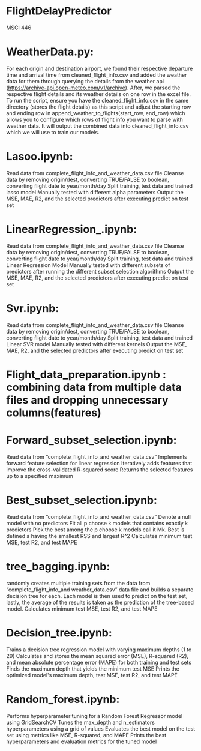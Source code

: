 # FlightDelayPredictor
MSCI 446


# WeatherData.py: 
For each origin and destination airport, we found their respective departure time and arrival time from cleaned_flight_info.csv and added the weather data for them through querying the details from the weather api (https://archive-api.open-meteo.com/v1/archive). After, we parsed the respective flight details and its weather details on one row in the excel file. To run the script, ensure you have the cleaned_flight_info.csv in the same directory (stores the flight details) as this script and adjust the starting row and ending row in append_weather_to_flights(start_row, end_row) which allows you to configure which rows of flight info you want to parse with weather data. It will output the combined data into cleaned_flight_info.csv which we will use to train our models. 

# Lasoo.ipynb:
Read data from complete_flight_info_and_weather_data.csv file
Cleanse data by removing origin/dest, converting TRUE/FALSE to boolean, converting flight date to year/month/day
Split training, test data and trained lasso model
Manually tested with different alpha parameters
Output the MSE, MAE, R2, and the selected predictors after executing predict on test set

# LinearRegression_.ipynb:
Read data from complete_flight_info_and_weather_data.csv file
Cleanse data by removing origin/dest, converting TRUE/FALSE to boolean, converting flight date to year/month/day
Split training, test data and trained Linear Regression Model
Manually tested with different subsets of predictors after running the different subset selection algorithms 
Output the MSE, MAE, R2, and the selected predictors after executing predict on test set

# Svr.ipynb:
Read data from complete_flight_info_and_weather_data.csv file
Cleanse data by removing origin/dest, converting TRUE/FALSE to boolean, converting flight date to year/month/day
Split training, test data and trained Linear SVR model
Manually tested with different kernels
Output the MSE, MAE, R2, and the selected predictors after executing predict on test set

# Flight_data_preparation.ipynb : combining data from multiple data files and dropping unnecessary columns(features)



# Forward_subset_selection.ipynb: 
Read data from “complete_flight_info_and weather_data.csv”
Implements forward feature selection for linear regression
Iteratively adds features that improve the cross-validated R-squared score
Returns the selected features up to a specified maximum


# Best_subset_selection.ipynb: 
Read data from “complete_flight_info_and weather_data.csv”
Denote a null model with no predictors
Fit all p choose k models that contains exactly k predictors
Pick the best among the p choose k models call it Mk. Best is defined a having the smallest RSS and largest R^2
Calculates minimum test MSE, test R2, and test MAPE

# tree_bagging.ipynb: 
randomly creates multiple training sets from the data from “complete_flight_info_and weather_data.csv” data file and builds a separate decision tree for each. Each model is then used to predict on the test set, lastly, the average of the results is taken as the prediction of the tree-based model. 
Calculates minimum test MSE, test R2, and test MAPE

# Decision_tree.ipynb:
Trains a decision tree regression model with varying maximum depths (1 to 29)
Calculates and stores the mean squared error (MSE), R-squared (R2), and mean absolute percentage error (MAPE) for both training and test sets
Finds the maximum depth that yields the minimum test MSE
Prints the optimized model's maximum depth, test MSE, test R2, and test MAPE

# Random_forest.ipynb:
Performs hyperparameter tuning for a Random Forest Regressor model using GridSearchCV
Tunes the max_depth and n_estimators hyperparameters using a grid of values
Evaluates the best model on the test set using metrics like MSE, R-squared, and MAPE
Prints the best hyperparameters and evaluation metrics for the tuned model
